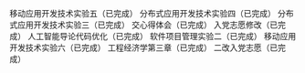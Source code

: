 移动应用开发技术实验五（已完成）
分布式应用开发技术实验四（已完成）
分布式应用开发技术实验三（已完成）
交心得体会（已完成）
入党志愿修改（已完成）
人工智能导论代码优化（已完成）
软件项目管理实验二（已完成）
移动应用开发技术实验六（已完成）
工程经济学第三章（已完成）
二改入党志愿（已完成）